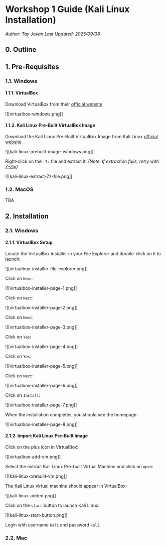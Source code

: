 # Workshop 1 Guide (Kali Linux Installation)

*Author: Tay Jovan*
*Last Updated: 2025/09/08*

## 0. Outline

## 1. Pre-Requisites

### 1.1. Windows

#### 1.1.1. VirtualBox

Download VirtualBox from their [official website]().

![[virtualbox-windows.png]]

#### 1.1.2. Kali Linux Pre-Built VirtualBox Image

Download the Kali Linux Pre-Built VirtualBox Image from Kali Linux [official website](https://www.kali.org/get-kali/#kali-virtual-machines)

![[kali-linux-prebuilt-image-windows.png]]

Right-click on the `.7z` file and extract it:
*(Note: If extraction fails, retry with [7-Zip](https://www.7-zip.org/))*

![[kali-linux-extract-7z-file.png]]
### 1.2. MacOS

TBA
## 2. Installation

### 2.1. Windows

#### 2.1.1. VirtualBox Setup

Locate the VirtualBox installer in your File Explorer and double-click on it to launch:

![[virtualbox-installer-file-explorer.png]]

Click on `Next`:

![[virtualbox-installer-page-1.png]]

Click on `Next`:

![[virtualbox-installer-page-2.png]]

Click on `Next`:

![[virtualbox-installer-page-3.png]]

Click on `Yes`:

![[virtualbox-installer-page-4.png]]

Click on `Yes`:

![[virtualbox-installer-page-5.png]]

Click on `Next`:

![[virtualbox-installer-page-6.png]]

Click on `Install`:

![[virtualbox-installer-page-7.png]]

When the installation completes, you should see the homepage:

![[virtualbox-installer-page-8.png]]

#### 2.1.2. Import Kali Linux Pre-Built Image

Click on the plus icon in VirtualBox:

![[virtualbox-add-vm.png]]

Select the extract Kali Linux Pre-built Virtual Machine and click on `open`:

![[kali-linux-prebuilt-vm.png]]

The Kali Linux virtual machine should appear in VirtualBox:

![[kali-linux-added.png]]

Click on the `start` button to launch Kali Linux:

![[kali-linux-start-button.png]]

Login with username `kali` and password `kali`.
### 2.2. Mac

